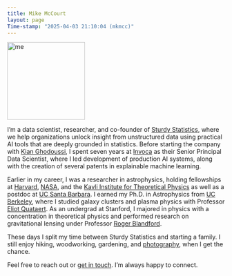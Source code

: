 ```yaml
---
title: Mike McCourt
layout: page
Time-stamp: "2025-04-03 21:10:04 (mkmcc)"
---
```


<!-- todo: why doesn't class="pad top right" work? -->
<img src="{{site.url}}/images/me_2.jpeg" width="180" class="pad top right headshot" alt="me"/>

I’m a data scientist, researcher, and co-founder of [Sturdy
Statistics](https://sturdystatistics.com), where we help organizations
unlock insight from unstructured data using practical AI tools that
are deeply grounded in statistics.  Before starting the company with
[Kian Ghodoussi](https://www.linkedin.com/in/kian-ghodoussi/), I spent
seven years at [Invoca](https://www.invoca.com) as their Senior
Principal Data Scientist, where I led development of production AI
systems, along with the creation of several patents in explainable
machine learning.

Earlier in my career, I was a researcher in astrophysics, holding
fellowships at
[Harvard](https://pweb.cfa.harvard.edu/opportunities/fellowships-visiting-scientist-positions/itc-fellowship),
[NASA](https://www.stsci.edu/stsci-research/fellowships/nasa-hubble-fellowship-program),
and the [Kavli Institute for Theoretical
Physics](https://www.kitp.ucsb.edu/apply/fellowships/graduate-fellowship-program)
as well as a postdoc at [UC Santa
Barbara](http://web.physics.ucsb.edu/~astrogroup/).  I earned my
Ph.D. in Astrophysics from [UC Berkeley](https://astro.berkeley.edu),
where I studied galaxy clusters and plasma physics with Professor
[Eliot Quataert](https://www.astro.princeton.edu/~quataert/).  As an
undergrad at Stanford, I majored in physics with a concentration in
theoretical physics and performed research on gravitational lensing
under Professor [Roger
Blandford](https://en.wikipedia.org/wiki/Roger_Blandford).

These days I split my time between Sturdy Statistics and starting a
family.  I still enjoy hiking, woodworking, gardening, and
[photography](https://www.flickr.com/photos/mkmccjr/albums/), when I
get the chance.

Feel free to reach out or [get in
touch]({{site.url}}/contact).  I’m always happy to connect.

